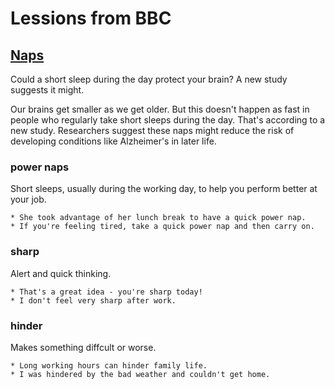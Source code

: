 # Lessions from BBC

## [Naps](https://www.bbc.co.uk/learningenglish/english/course/newsreview-2023/unit-1/session-25)

Could a short sleep during the day protect your brain? A new study suggests it might.

Our brains get smaller as we get older. But this doesn't happen as fast in people who regularly take short sleeps during the day. That's according to a new study. Researchers suggest these naps might reduce the risk of developing conditions like Alzheimer's in later life.

### power naps

Short sleeps, usually during the working day, to help you perform better at your job.

    * She took advantage of her lunch break to have a quick power nap.
    * If you're feeling tired, take a quick power nap and then carry on.

### sharp

Alert and quick thinking.

    * That's a great idea - you're sharp today!
    * I don't feel very sharp after work.

### hinder

Makes something diffcult or worse.

    * Long working hours can hinder family life.
    * I was hindered by the bad weather and couldn't get home.
